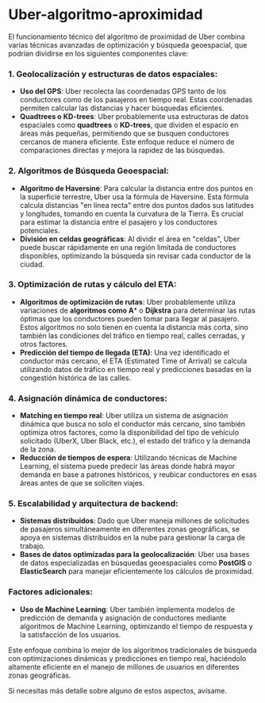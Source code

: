 # Uber-algoritmo-aproximidad
El funcionamiento técnico del algoritmo de proximidad de Uber combina varias técnicas avanzadas de optimización y búsqueda geoespacial, que podrían dividirse en los siguientes componentes clave:

### 1. **Geolocalización y estructuras de datos espaciales**:
   - **Uso del GPS**: Uber recolecta las coordenadas GPS tanto de los conductores como de los pasajeros en tiempo real. Estas coordenadas permiten calcular las distancias y hacer búsquedas eficientes.
   - **Quadtrees o KD-trees**: Uber probablemente usa estructuras de datos espaciales como **quadtrees** o **KD-trees**, que dividen el espacio en áreas más pequeñas, permitiendo que se busquen conductores cercanos de manera eficiente. Este enfoque reduce el número de comparaciones directas y mejora la rapidez de las búsquedas.
   
### 2. **Algoritmos de Búsqueda Geoespacial**:
   - **Algoritmo de Haversine**: Para calcular la distancia entre dos puntos en la superficie terrestre, Uber usa la fórmula de Haversine. Esta fórmula calcula distancias "en línea recta" entre dos puntos dados sus latitudes y longitudes, tomando en cuenta la curvatura de la Tierra. Es crucial para estimar la distancia entre el pasajero y los conductores potenciales.
   - **División en celdas geográficas**: Al dividir el área en "celdas", Uber puede buscar rápidamente en una región limitada de conductores disponibles, optimizando la búsqueda sin revisar cada conductor de la ciudad.

### 3. **Optimización de rutas y cálculo del ETA**:
   - **Algoritmos de optimización de rutas**: Uber probablemente utiliza variaciones de **algoritmos como A*** o **Dijkstra** para determinar las rutas óptimas que los conductores pueden tomar para llegar al pasajero. Estos algoritmos no solo tienen en cuenta la distancia más corta, sino también las condiciones del tráfico en tiempo real, calles cerradas, y otros factores.
   - **Predicción del tiempo de llegada (ETA)**: Una vez identificado el conductor más cercano, el ETA (Estimated Time of Arrival) se calcula utilizando datos de tráfico en tiempo real y predicciones basadas en la congestión histórica de las calles.

### 4. **Asignación dinámica de conductores**:
   - **Matching en tiempo real**: Uber utiliza un sistema de asignación dinámica que busca no solo el conductor más cercano, sino también optimiza otros factores, como la disponibilidad del tipo de vehículo solicitado (UberX, Uber Black, etc.), el estado del tráfico y la demanda de la zona.
   - **Reducción de tiempos de espera**: Utilizando técnicas de Machine Learning, el sistema puede predecir las áreas donde habrá mayor demanda en base a patrones históricos, y reubicar conductores en esas áreas antes de que se soliciten viajes.

### 5. **Escalabilidad y arquitectura de backend**:
   - **Sistemas distribuidos**: Dado que Uber maneja millones de solicitudes de pasajeros simultáneamente en diferentes zonas geográficas, se apoya en sistemas distribuidos en la nube para gestionar la carga de trabajo.
   - **Bases de datos optimizadas para la geolocalización**: Uber usa bases de datos especializadas en búsquedas geoespaciales como **PostGIS** o **ElasticSearch** para manejar eficientemente los cálculos de proximidad.

### Factores adicionales:
   - **Uso de Machine Learning**: Uber también implementa modelos de predicción de demanda y asignación de conductores mediante algoritmos de Machine Learning, optimizando el tiempo de respuesta y la satisfacción de los usuarios.

Este enfoque combina lo mejor de los algoritmos tradicionales de búsqueda con optimizaciones dinámicas y predicciones en tiempo real, haciéndolo altamente eficiente en el manejo de millones de usuarios en diferentes zonas geográficas.

Si necesitas más detalle sobre alguno de estos aspectos, avísame.
